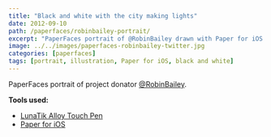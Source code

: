 ```yaml
---
title: "Black and white with the city making lights"
date: 2012-09-10
path: /paperfaces/robinbailey-portrait/
excerpt: "PaperFaces portrait of @RobinBailey drawn with Paper for iOS on an iPad."
image: ../../images/paperfaces-robinbailey-twitter.jpg
categories: [paperfaces]
tags: [portrait, illustration, Paper for iOS, black and white]
---
```


PaperFaces portrait of project donator [@RobinBailey](https://twitter.com/RobinBailey).

**Tools used:**

- [LunaTik Alloy Touch Pen](https://www.amazon.com/gp/product/B00821TR7G/ref=as_li_ss_tl?ie=UTF8&tag=mademist-20&linkCode=as2&camp=1789&creative=390957&creativeASIN=B00821TR7G)
- [Paper for iOS](https://paper.bywetransfer.com/)
